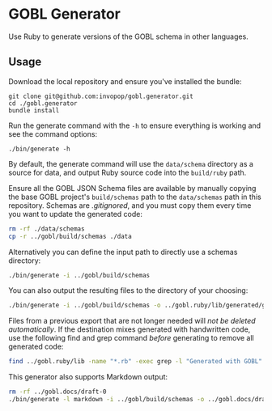 # GOBL Generator

Use Ruby to generate versions of the GOBL schema in other languages.

## Usage

Download the local repository and ensure you've installed the bundle:

```
git clone git@github.com:invopop/gobl.generator.git
cd ./gobl.generator
bundle install
```

Run the generate command with the `-h` to ensure everything is working and see the command options:

```
./bin/generate -h
```

By default, the generate command will use the `data/schema` directory as a source for data, and output Ruby source code into the `build/ruby` path.

Ensure all the GOBL JSON Schema files are available by manually copying the base GOBL project's `build/schemas` path to the `data/schemas` path in this repository. Schemas are _.gitignored_, and you must copy them every time you want to update the generated code:

```bash
rm -rf ./data/schemas
cp -r ../gobl/build/schemas ./data
```

Alternatively you can define the input path to directly use a schemas directory:

```bash
./bin/generate -i ../gobl/build/schemas
```

You can also output the resulting files to the directory of your choosing:

```bash
./bin/generate -i ../gobl/build/schemas -o ../gobl.ruby/lib/generated/gobl
```

Files from a previous export that are not longer needed will *not be deleted automatically*. If the destination mixes generated with handwritten code, use the following find and grep command *before* generating to remove all generated code:

```bash
find ../gobl.ruby/lib -name "*.rb" -exec grep -l "Generated with GOBL" {} \; | xargs rm
```

This generator also supports Markdown output:

```bash
rm -rf ../gobl.docs/draft-0
./bin/generate -l markdown -i ../gobl/build/schemas -o ../gobl.docs/draft-0
```

